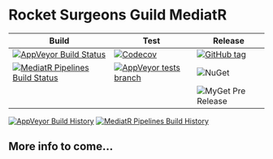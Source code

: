 # Rocket Surgeons Guild MediatR

| Build | Test | Release |
|---|---|---|
| [![AppVeyor Build Status](https://img.shields.io/appveyor/ci/RocketSurgeonsGuild/MediatR/master.svg?logo=appveyor&style=flat-square)](https://ci.appveyor.com/project/RocketSurgeonsGuild/MediatR) | [![Codecov](https://img.shields.io/codecov/c/gh/RocketSurgeonsGuild/MediatR/master.svg?style=flat-square)](https://codecov.io/gh/RocketSurgeonsGuild/MediatR?style=flat-square) | [![GitHub tag](https://img.shields.io/github/tag/RocketSurgeonsGuild/MediatR.svg?style=flat-square)](https://github.com/RocketSurgeonsGuild/MediatR/tags) |
| [![MediatR Pipelines Build Status](https://img.shields.io/vso/build/RocketSurgeonsGuild/Libraries/RSG.MediatR.svg?logo=visualstudiocode&style=flat-square)](https://rocketsurgeonsguild.visualstudio.com/Libraries/_build?definitionId=16)  | [![AppVeyor tests branch](https://img.shields.io/appveyor/tests/RocketSurgeonsGuild/MediatR/master.svg?style=flat-square)]() | ![NuGet](https://img.shields.io/nuget/v/Rocket.Surgery.Extensions.MediatR.svg) |
|   |   | ![MyGet Pre Release](https://img.shields.io/myget/rocket-surgeons-guild/vpre/Rocket.Surgery.Extensions.MediatR.svg?logo=nuget&style=flat-square&label=myget) |
[![AppVeyor Build History](https://buildstats.info/appveyor/chart/RocketSurgeonsGuild/MediatR)](https://ci.appveyor.com/project/RocketSurgeonsGuild/MediatR/history)
[![MediatR Pipelines Build History](https://buildstats.info/azurepipelines/chart/RocketSurgeonsGuild/Libraries/16)](https://rocketsurgeonsguild.visualstudio.com/Libraries/_build?definitionId=16)

## More info to come...
